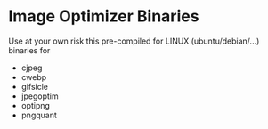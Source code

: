 Image Optimizer Binaries
========================

Use at your own risk this pre-compiled for LINUX (ubuntu/debian/...) binaries for

- cjpeg
- cwebp
- gifsicle
- jpegoptim
- optipng
- pngquant
